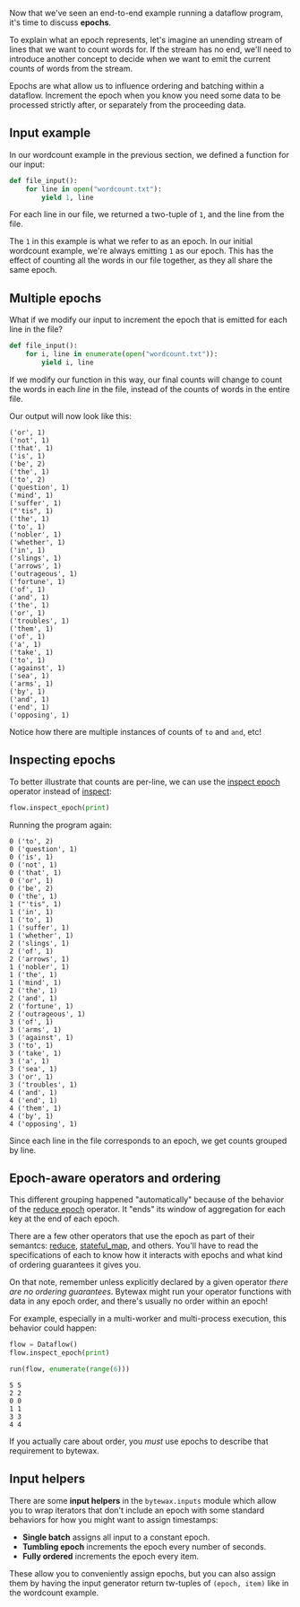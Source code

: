 Now that we've seen an end-to-end example running a dataflow program, it's time to discuss **epochs**.

To explain what an epoch represents, let's imagine an unending stream of lines that we want to count words for. If the stream has no end, we'll need to introduce another concept to decide when we want to emit the current counts of words from the stream.

Epochs are what allow us to influence ordering and batching within a dataflow. Increment the epoch when you know you need some data to be processed strictly after, or separately from the proceeding data.

## Input example

In our wordcount example in the previous section, we defined a function for our input:

``` python
def file_input():
    for line in open("wordcount.txt"):
        yield 1, line
```

For each line in our file, we returned a two-tuple of `1`, and the line from the file.

The `1` in this example is what we refer to as an epoch. In our initial wordcount example, we're always emitting `1` as our epoch. This has the effect of counting all the words in our file together, as they all share the same epoch.

## Multiple epochs

What if we modify our input to increment the epoch that is emitted for each line in the file?


``` python
def file_input():
    for i, line in enumerate(open("wordcount.txt")):
        yield i, line
```

If we modify our function in this way, our final counts will change to count the words in each _line_ in the file, instead of the counts of words in the entire file.

Our output will now look like this:

```
('or', 1)
('not', 1)
('that', 1)
('is', 1)
('be', 2)
('the', 1)
('to', 2)
('question', 1)
('mind', 1)
('suffer', 1)
("'tis", 1)
('the', 1)
('to', 1)
('nobler', 1)
('whether', 1)
('in', 1)
('slings', 1)
('arrows', 1)
('outrageous', 1)
('fortune', 1)
('of', 1)
('and', 1)
('the', 1)
('or', 1)
('troubles', 1)
('them', 1)
('of', 1)
('a', 1)
('take', 1)
('to', 1)
('against', 1)
('sea', 1)
('arms', 1)
('by', 1)
('and', 1)
('end', 1)
('opposing', 1)
```

Notice how there are multiple instances of counts of `to` and `and`, etc!

## Inspecting epochs

To better illustrate that counts are per-line, we can use the [inspect epoch](/docs/operators/operators#inspect-epoch) operator instead of [inspect](/docs/operators/operators#inspect):

``` python
flow.inspect_epoch(print)
```

Running the program again:

```
0 ('to', 2)
0 ('question', 1)
0 ('is', 1)
0 ('not', 1)
0 ('that', 1)
0 ('or', 1)
0 ('be', 2)
0 ('the', 1)
1 ("'tis", 1)
1 ('in', 1)
1 ('to', 1)
1 ('suffer', 1)
1 ('whether', 1)
2 ('slings', 1)
2 ('of', 1)
2 ('arrows', 1)
1 ('nobler', 1)
1 ('the', 1)
1 ('mind', 1)
2 ('the', 1)
2 ('and', 1)
2 ('fortune', 1)
2 ('outrageous', 1)
3 ('of', 1)
3 ('arms', 1)
3 ('against', 1)
3 ('to', 1)
3 ('take', 1)
3 ('a', 1)
3 ('sea', 1)
3 ('or', 1)
3 ('troubles', 1)
4 ('and', 1)
4 ('end', 1)
4 ('them', 1)
4 ('by', 1)
4 ('opposing', 1)
```

Since each line in the file corresponds to an epoch, we get counts grouped by line.

## Epoch-aware operators and ordering

This different grouping happened "automatically" because of the behavior of the [reduce epoch](/docs/operators/operators#reduce-epoch) operator. It "ends" its window of aggregation for each key at the end of each epoch.

There are a few other operators that use the epoch as part of their semantcs: [reduce](/docs/operators/operators#reduce), [stateful_map](/docs/operators/operators#stateful-map), and others. You'll have to read the specifications of each to know how it interacts with epochs and what kind of ordering guarantees it gives you.

On that note, remember unless explicitly declared by a given operator _there are no ordering guarantees_. Bytewax might run your operator functions with data in any epoch order, and there's usually no order within an epoch!

For example, especially in a multi-worker and multi-process execution, this behavior could happen:

```python
flow = Dataflow()
flow.inspect_epoch(print)

run(flow, enumerate(range(6)))
```

```
5 5
2 2
0 0
1 1
3 3
4 4
```

If you actually care about order, you _must_ use epochs to describe that requirement to bytewax.

## Input helpers

There are some **input helpers** in the `bytewax.inputs` module which allow you to wrap iterators that don't include an epoch with some standard behaviors for how you might want to assign timestamps:

- **Single batch** assigns all input to a constant epoch.
- **Tumbling epoch** increments the epoch every number of seconds.
- **Fully ordered** increments the epoch every item.

These allow you to conveniently assign epochs, but you can also assign them by having the input generator return tw-tuples of `(epoch, item)` like in the wordcount example.
